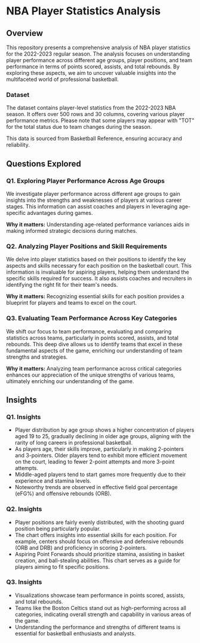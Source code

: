 # NBA Player Statistics Analysis

## Overview

This repository presents a comprehensive analysis of NBA player statistics for the 2022-2023 regular season. The analysis focuses on understanding player performance across different age groups, player positions, and team performance in terms of points scored, assists, and total rebounds. By exploring these aspects, we aim to uncover valuable insights into the multifaceted world of professional basketball.

### Dataset

The dataset contains player-level statistics from the 2022-2023 NBA season. It offers over 500 rows and 30 columns, covering various player performance metrics. Please note that some players may appear with "TOT" for the total status due to team changes during the season.

This data is sourced from Basketball Reference, ensuring accuracy and reliability.

## Questions Explored

### Q1. Exploring Player Performance Across Age Groups

We investigate player performance across different age groups to gain insights into the strengths and weaknesses of players at various career stages. This information can assist coaches and players in leveraging age-specific advantages during games.

**Why it matters:** Understanding age-related performance variances aids in making informed strategic decisions during matches.

### Q2. Analyzing Player Positions and Skill Requirements

We delve into player statistics based on their positions to identify the key aspects and skills necessary for each position on the basketball court. This information is invaluable for aspiring players, helping them understand the specific skills required for success. It also assists coaches and recruiters in identifying the right fit for their team's needs.

**Why it matters:** Recognizing essential skills for each position provides a blueprint for players and teams to excel on the court.

### Q3. Evaluating Team Performance Across Key Categories

We shift our focus to team performance, evaluating and comparing statistics across teams, particularly in points scored, assists, and total rebounds. This deep dive allows us to identify teams that excel in these fundamental aspects of the game, enriching our understanding of team strengths and strategies.

**Why it matters:** Analyzing team performance across critical categories enhances our appreciation of the unique strengths of various teams, ultimately enriching our understanding of the game.

## Insights

### Q1. Insights

- Player distribution by age group shows a higher concentration of players aged 19 to 25, gradually declining in older age groups, aligning with the rarity of long careers in professional basketball.
- As players age, their skills improve, particularly in making 2-pointers and 3-pointers. Older players tend to exhibit more efficient movement on the court, leading to fewer 2-point attempts and more 3-point attempts.
- Middle-aged players tend to start games more frequently due to their experience and stamina levels.
- Noteworthy trends are observed in effective field goal percentage (eFG%) and offensive rebounds (ORB).

### Q2. Insights

- Player positions are fairly evenly distributed, with the shooting guard position being particularly popular.
- The chart offers insights into essential skills for each position. For example, centers should focus on offensive and defensive rebounds (ORB and DRB) and proficiency in scoring 2-pointers.
- Aspiring Point Forwards should prioritize stamina, assisting in basket creation, and ball-stealing abilities. This chart serves as a guide for players aiming to fit specific positions.

### Q3. Insights

- Visualizations showcase team performance in points scored, assists, and total rebounds.
- Teams like the Boston Celtics stand out as high-performing across all categories, indicating overall strength and capability in various areas of the game.
- Understanding the performance and strengths of different teams is essential for basketball enthusiasts and analysts.

